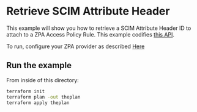 # Retrieve SCIM Attribute Header

This example will show you how to retrieve a SCIM Attribute Header ID to attach to a ZPA Access Policy Rule.
This example codifies [this API](https://help.zscaler.com/zpa/api-reference#/scim-attribute-header-controller/getAllSCIMAttributes).

To run, configure your ZPA provider as described [Here](https://github.com/SecurityGeekIO/terraform-provider-zpa/blob/master/website/docs/index.html.markdown)

## Run the example

From inside of this directory:

```bash
terraform init
terraform plan -out theplan
terraform apply theplan
```